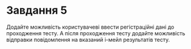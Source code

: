 # Завдання 5
Додайте можливість користувачеві ввести регістраційні дані до проходження тесту. А після проходження тесту додайте можливість відправки повідомлення на вказаний і-мейл результатів тесту.
